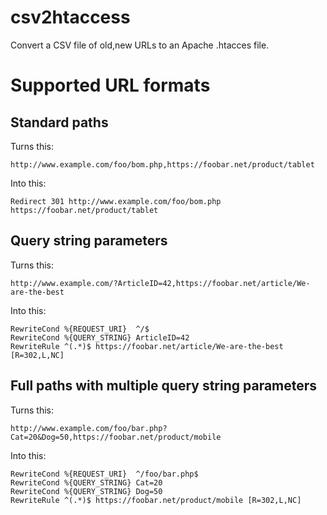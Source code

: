 # csv2htaccess

Convert a CSV file of old,new URLs to an Apache .htacces file.



# Supported URL formats

## Standard paths

Turns this:

	http://www.example.com/foo/bom.php,https://foobar.net/product/tablet

Into this:

	Redirect 301 http://www.example.com/foo/bom.php https://foobar.net/product/tablet

## Query string parameters

Turns this:

	http://www.example.com/?ArticleID=42,https://foobar.net/article/We-are-the-best

Into this:

	RewriteCond %{REQUEST_URI}  ^/$
	RewriteCond %{QUERY_STRING} ArticleID=42
	RewriteRule ^(.*)$ https://foobar.net/article/We-are-the-best [R=302,L,NC]

## Full paths with multiple query string parameters

Turns this:

	http://www.example.com/foo/bar.php?Cat=20&Dog=50,https://foobar.net/product/mobile

Into this:

	RewriteCond %{REQUEST_URI}  ^/foo/bar.php$
	RewriteCond %{QUERY_STRING} Cat=20
	RewriteCond %{QUERY_STRING} Dog=50
	RewriteRule ^(.*)$ https://foobar.net/product/mobile [R=302,L,NC]

